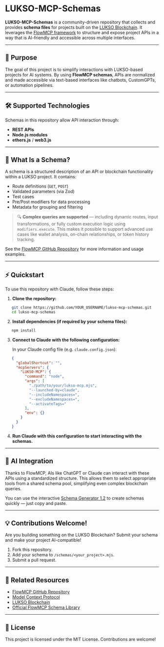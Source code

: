 # LUKSO-MCP-Schemas

**LUKSO-MCP-Schemas** is a community-driven repository that collects and provides **schema files** for projects built on the [LUKSO Blockchain](https://lukso.network). It leverages the [FlowMCP framework](https://github.com/a6b8/FlowMCP) to structure and expose project APIs in a way that is AI-friendly and accessible across multiple interfaces.

---

## 🎯 Purpose

The goal of this project is to simplify interactions with LUKSO-based projects for AI systems. By using **FlowMCP schemas**, APIs are normalized and made accessible via text-based interfaces like chatbots, CustomGPTs, or automation pipelines.

---

## 🛠 Supported Technologies

Schemas in this repository allow API interaction through:

- **REST APIs**
- **Node.js modules**
- **ethers.js** / **web3.js**

---

## 🧩 What Is a Schema?

A schema is a structured description of an API or blockchain functionality within a LUKSO project. It contains:

- Route definitions (`GET`, `POST`)
- Validated parameters (via Zod)
- Test cases
- Pre/Post modifiers for data processing
- Metadata for grouping and filtering

> 🔍 **Complex queries are supported** — including dynamic routes, input transformations, or fully custom execution logic using `modifiers.execute`. This makes it possible to support advanced use cases like wallet analysis, on-chain relationships, or token history tracking.

See the [FlowMCP GitHub Repository](https://github.com/a6b8/flowMCP) for more information and usage examples.

---

## ⚡ Quickstart

To use this repository with Claude, follow these steps:

1. **Clone the repository:**

```bash
   git clone https://github.com/YOUR_USERNAME/lukso-mcp-schemas.git
   cd lukso-mcp-schemas
````

2. **Install dependencies (if required by your schema files):**

```bash
   npm install
```

3. **Connect to Claude with the following configuration:**

   In your Claude config file (e.g. `claude.config.json`):

```json
   {
     "globalShortcut": "",
     "mcpServers": {
       "LUKSO-MCP": {
         "command": "node",
         "args": [
           "./path/to/your/lukso-mcp.mjs",
           "--launched-by=claude",
           "--includeNamespaces=",
           "--excludeNamespaces=",
           "--activateTags="
         ],
         "env": {}
       }
     }
   }
```

4. **Run Claude with this configuration to start interacting with the schemas.**

---

## 🤖 AI Integration

Thanks to FlowMCP, AIs like ChatGPT or Claude can interact with these APIs using a standardized structure. This allows them to select appropriate tools from a shared schema pool, simplifying even complex blockchain queries.

You can use the interactive [Schema Generator 1.2](https://chatgpt.com/g/g-68066f63ac3c8191aa790ef47f100015-flowmcp-schema-generator-1-2-0) to create schemas quickly — just copy and paste.

---

## 💡 Contributions Welcome!

Are you building something on the LUKSO Blockchain? Submit your schema and make your project AI-compatible!

1. Fork this repository.
2. Add your schema to `/schemas/<your_project>.mjs`.
3. Submit a pull request.

---

## 🔗 Related Resources

* [FlowMCP GitHub Repository](https://github.com/a6b8/flowMCP)
* [Model Context Protocol](https://modelcontext.org)
* [LUKSO Blockchain](https://lukso.network)
* [Official FlowMCP Schema Library](https://github.com/a6b8/flowMCP-schemas)

---

## 📜 License

This project is licensed under the MIT License. Contributions are welcome!

```